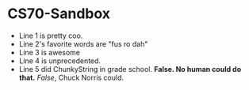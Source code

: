 # CS70-Sandbox

* Line 1 is pretty coo.
* Line 2's favorite words are "fus ro dah"
* Line 3 is awesome
* Line 4 is unprecedented.
* Line 5 did ChunkyString in grade school. **False. No human could do that.** _False_, Chuck Norris could.